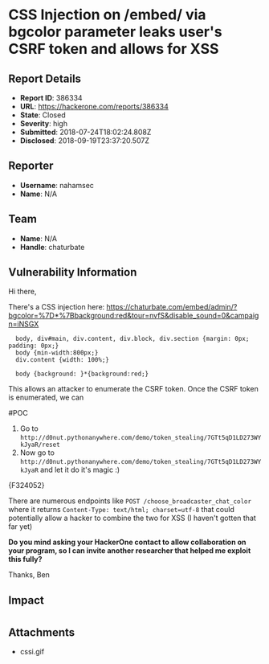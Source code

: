 # CSS Injection on /embed/ via bgcolor parameter leaks user's CSRF token and allows for XSS 

## Report Details
- **Report ID**: 386334
- **URL**: https://hackerone.com/reports/386334
- **State**: Closed
- **Severity**: high
- **Submitted**: 2018-07-24T18:02:24.808Z
- **Disclosed**: 2018-09-19T23:37:20.507Z

## Reporter
- **Username**: nahamsec
- **Name**: N/A

## Team
- **Name**: N/A
- **Handle**: chaturbate

## Vulnerability Information
Hi there,

There's a CSS injection here: https://chaturbate.com/embed/admin/?bgcolor=%7D*%7Bbackground:red&tour=nvfS&disable_sound=0&campaign=iNSGX 

```
  body, div#main, div.content, div.block, div.section {margin: 0px; padding: 0px;}
  body {min-width:800px;}
  div.content {width: 100%;}
  
  body {background: }*{background:red;}

```

This allows an attacker to enumerate the CSRF token. Once the CSRF token is enumerated, we can 

#POC 
1. Go to `http://d0nut.pythonanywhere.com/demo/token_stealing/7GTt5qD1LD273WYkJyaR/reset`
2. Now go to `http://d0nut.pythonanywhere.com/demo/token_stealing/7GTt5qD1LD273WYkJyaR` and let it do it's magic :) 

{F324052}

There are numerous endpoints like `POST /choose_broadcaster_chat_color` where it returns `Content-Type: text/html; charset=utf-8` that could potentially allow a hacker to combine the two for XSS (I haven't gotten that far yet)


 **Do you mind asking your HackerOne contact to allow collaboration on your program, so I can invite another researcher that helped me exploit this fully?**

Thanks,
Ben

## Impact

#

## Attachments
- cssi.gif
